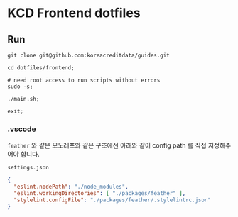 # KCD Frontend dotfiles

## Run

```shellscript
git clone git@github.com:koreacreditdata/guides.git

cd dotfiles/frontend;

# need root access to run scripts without errors
sudo -s;

./main.sh;

exit;
```

### .vscode

`feather` 와 같은 모노레포와 같은 구조에선 아래와 같이 config path 를 직접 지정해주어야 합니다.

`settings.json`
```json
{
  "eslint.nodePath": "./node_modules",
  "eslint.workingDirectories": [ "./packages/feather" ],
  "stylelint.configFile": "./packages/feather/.stylelintrc.json"
}
```
